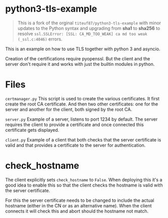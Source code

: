 python3-tls-example
===================

> This is a fork of the orginal `titeuf87/python3-tls-example` with minor
> updates to the Python syntax and upgrading from **sha1** to **sha256**
> to resolve `ssl.SSLError: [SSL: CA_MD_TOO_WEAK] ca md too weak (_ssl.c:4046)`
> errors.

This is an example on how to use TLS together with python 3 and asyncio.

Creation of the certifications require pyopenssl. But the client and the server
don't require it and works with just the builtin modules in python.

Files
=====
`certmanager.py`
This script is used to create the various certificates.
It first create the root CA certificate. And then two other certificates: one
for the server and another for the client, both signed by the root CA.

`server.py`
Example of a server, listens to port 1234 by default.
The server requires the client to provide a certificate and once connected this
certificate gets displayed.

`client.py`
Example of a client that both checks that the server certificate is valid and
that provides a certificate to the server for authentication.


check_hostname
==============
The client explicitly sets `check_hostname` to `False`. When deploying this
it's a good idea to enable this so that the client checks the hostname is valid
with the server certificate.

For this the server certificate needs to be changed to include the actual
hostname (either in the CN or as an alternative name). When the client connects
it will check this and abort should the hostname not match.
